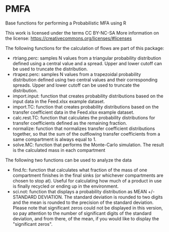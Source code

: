 # PMFA
Base functions for performing a Probabilistic MFA using R

This work is licensed under the terms CC BY-NC-SA
More information on the license: https://creativecommons.org/licenses/#licenses

The following functions for the calculation of flows are part of this package:
- rtriang.perc: samples N values from a triangular probability distribution defined using a central value and a spread. Upper and lower cutoff can be used to truncate the distribution.
- rtrapez.perc: samples N values from a trapezoidal probability distribution defined using two central values and their corresponding spreads. Upper and lower cutoff can be used to truncate the distribution.
- import.input: function that creates probability distributions based on the input data in the Feed.xlsx example dataset.
- import.TC: function that creates probability distributions based on the transfer coefficient data in the Feed.xlsx example dataset.
- calc.rest.TC: function that calculates the probability distributions for transfer coefficients defined as the remaining fraction.
- normalize: function that normalizes transfer coefficient distributions together, so that the sum of the outflowing transfer coefficients from a same compartment is always equal to 1.
- solve.MC: function that performs the Monte-Carlo simulation. The result is the calculated mass in each compartment

The following two functions can be used to analyze the data
- find.fc: function that calculates what fraction of the mass of one compartment finishes in the final sinks (or whichever compartments are chosen to stop at). Useful for calculating how much of a product in use is finally recycled or ending up in the environment.
- sci.not: function that displays a probability distribution as MEAN +/- STANDARD DEVIATION. The standard deviation is rounded to two digits and the mean is rounded to the precision of the standard deviation. Please note that significant zeros could not be displayed in this version, so pay attention to the number of significant digits of the standard deviation, and from there, of the mean, if you would like to display the "significant zeros".
